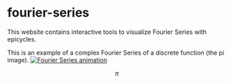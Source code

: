# fourier-series

This website contains interactive tools to visualize Fourier Series with epicycles.

This is an example of a complex Fourier Series of a discrete function (the pi image).
[![Fourier Series animation](https://i0.wp.com/soulofmathematics.com/wp-content/uploads/2020/08/FourierOfPi.gif)](https://i0.wp.com/soulofmathematics.com/wp-content/uploads/2020/08/FourierOfPi.gif)

$$
\pi
$$